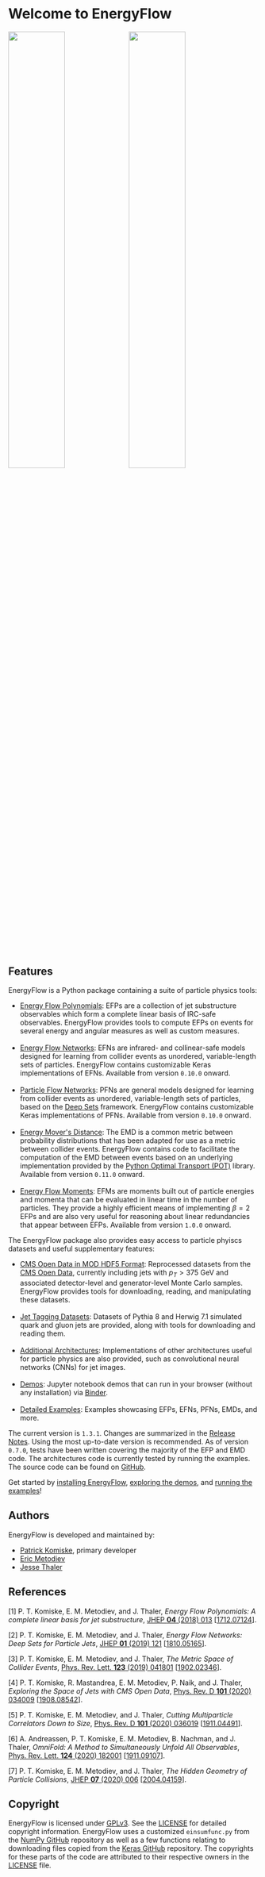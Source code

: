 # Welcome to EnergyFlow

<img src="https://github.com/pkomiske/EnergyFlow/raw/images/QG_256_plain.jpg" width="47.5%"/>
<img src="https://github.com/pkomiske/EnergyFlow/raw/images/JetCustom_29522924_24981665_EMD.jpg" width="47.5%"/>

## Features

EnergyFlow is a Python package containing a suite of particle physics tools:

- [Energy Flow Polynomials](docs/efp): EFPs are a collection of jet substructure observables which form a complete linear basis of IRC-safe observables. EnergyFlow provides tools to compute EFPs on events for several energy and angular measures as well as custom measures.
<br><br>
- [Energy Flow Networks](docs/archs): EFNs are infrared- and collinear-safe models designed for learning from collider events as unordered, variable-length sets of particles. EnergyFlow contains customizable Keras implementations of EFNs. Available from version `0.10.0` onward.
<br><br>
- [Particle Flow Networks](docs/archs): PFNs are general models designed for learning from collider events as unordered, variable-length sets of particles, based on the [Deep Sets](https://arxiv.org/abs/1703.06114) framework. EnergyFlow contains customizable Keras implementations of PFNs. Available from version `0.10.0` onward.
<br><br>
- [Energy Mover's Distance](docs/emd): The EMD is a common metric between probability distributions that has been adapted for use as a metric between collider events. EnergyFlow contains code to facilitate the computation of the EMD between events based on an underlying implementation provided by the [Python Optimal Transport (POT)](https://pot.readthedocs.io) library. Available from version `0.11.0` onward.
<br><br>
- [Energy Flow Moments](docs/efm): EFMs are moments built out of particle energies and momenta that can be evaluated in linear time in the number of particles. They provide a highly efficient means of implementing $\beta=2$ EFPs and are also very useful for reasoning about linear redundancies that appear between EFPs. Available from version `1.0.0` onward.

The EnergyFlow package also provides easy access to particle phyiscs datasets and useful supplementary features:

- [CMS Open Data in MOD HDF5 Format](docs/datasets/#cms-open-data-and-the-mod-hdf5-format): Reprocessed datasets from the [CMS Open Data](http://opendata.cern.ch/docs/cms-guide-for-research), currently including jets with $p_T>375$ GeV and associated detector-level and generator-level Monte Carlo samples. EnergyFlow provides tools for downloading, reading, and manipulating these datasets. 
<br><br>
- [Jet Tagging Datasets](docs/datasets/#quark-and-gluon-jets): Datasets of Pythia 8 and Herwig 7.1 simulated quark and gluon jets are provided, along with tools for downloading and reading them.
<br><br>
- [Additional Architectures](docs/archs): Implementations of other architectures useful for particle physics are also provided, such as convolutional neural networks (CNNs) for jet images.
<br><br>
- [Demos](demos): Jupyter notebook demos that can run in your browser (without any installation) via [Binder](https://mybinder.org).
<br><br>
- [Detailed Examples](examples): Examples showcasing EFPs, EFNs, PFNs, EMDs, and more.


The current version is `1.3.1`. Changes are summarized in the [Release Notes](releases). Using the most up-to-date version is recommended. As of version `0.7.0`, tests have been written covering the majority of the EFP and EMD code. The architectures code is currently tested by running the examples. The source code can be found on [GitHub](https://github.com/pkomiske/EnergyFlow).

Get started by [installing EnergyFlow](installation), [exploring the demos](demos), and [running the examples](examples)!


## Authors

EnergyFlow is developed and maintained by:

- [Patrick Komiske](https://pkomiske.com), primary developer
- [Eric Metodiev](https://www.ericmetodiev.com/)
- [Jesse Thaler](http://jthaler.net/)


## References

[1] P. T. Komiske, E. M. Metodiev, and J. Thaler, _Energy Flow Polynomials: A complete linear basis for jet substructure_, [JHEP __04__ (2018) 013](https://doi.org/10.1007/JHEP04(2018)013) [[1712.07124](https://arxiv.org/abs/1712.07124)].

[2] P. T. Komiske, E. M. Metodiev, and J. Thaler, _Energy Flow Networks: Deep Sets for Particle Jets_, [JHEP __01__ (2019) 121](https://doi.org/10.1007/JHEP01(2019)121) [[1810.05165](https://arxiv.org/abs/1810.05165)].

[3] P. T. Komiske, E. M. Metodiev, and J. Thaler, _The Metric Space of Collider Events_, [Phys. Rev. Lett. __123__ (2019) 041801](https://doi.org/10.1103/PhysRevLett.123.041801) [[1902.02346](https://arxiv.org/abs/1902.02346)].

[4] P. T. Komiske, R. Mastandrea, E. M. Metodiev, P. Naik, and J. Thaler, _Exploring the Space of Jets with CMS Open Data_, [Phys. Rev. D **101** (2020) 034009](https://doi.org/10.1103/PhysRevD.101.034009) [[1908.08542](https://arxiv.org/abs/1908.08542)].

[5] P. T. Komiske, E. M. Metodiev, and J. Thaler, _Cutting Multiparticle Correlators Down to Size_, [Phys. Rev. D **101** (2020) 036019](https://doi.org/10.1103/PhysRevD.101.036019) [[1911.04491](https://arxiv.org/abs/1911.04491)].

[6] A. Andreassen, P. T. Komiske, E. M. Metodiev, B. Nachman, and J. Thaler, _OmniFold: A Method to Simultaneously Unfold All Observables_, [Phys. Rev. Lett. __124__ (2020) 182001](https://doi.org/10.1103/PhysRevLett.124.182001) [[1911.09107](https://arxiv.org/abs/1911.09107)].

[7] P. T. Komiske, E. M. Metodiev, and J. Thaler, _The Hidden Geometry of Particle Collisions_, [JHEP __07__ (2020) 006](https://doi.org/10.1007/JHEP07(2020)006) [[2004.04159](https://arxiv.org/abs/2004.04159)].


## Copyright

EnergyFlow is licensed under [GPLv3](https://www.gnu.org/licenses/gpl-3.0.html). See the [LICENSE](https://github.com/pkomiske/EnergyFlow/blob/master/LICENSE) for detailed copyright information. EnergyFlow uses a customized `einsumfunc.py` from the [NumPy GitHub](https://github.com/numpy/numpy) repository as well as a few functions relating to downloading files copied from the [Keras GitHub](https://github.com/keras-team/keras) repository. The copyrights for these parts of the code are attributed to their respective owners in the [LICENSE](https://github.com/pkomiske/EnergyFlow/blob/master/LICENSE) file.